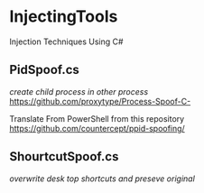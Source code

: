 # InjectingTools
Injection Techniques Using C#

## PidSpoof.cs ##  
*create child process in other process*
https://github.com/proxytype/Process-Spoof-C-

Translate From PowerShell from this repository
https://github.com/countercept/ppid-spoofing/

## ShourtcutSpoof.cs ##
*overwrite desk top shortcuts and preseve original*
